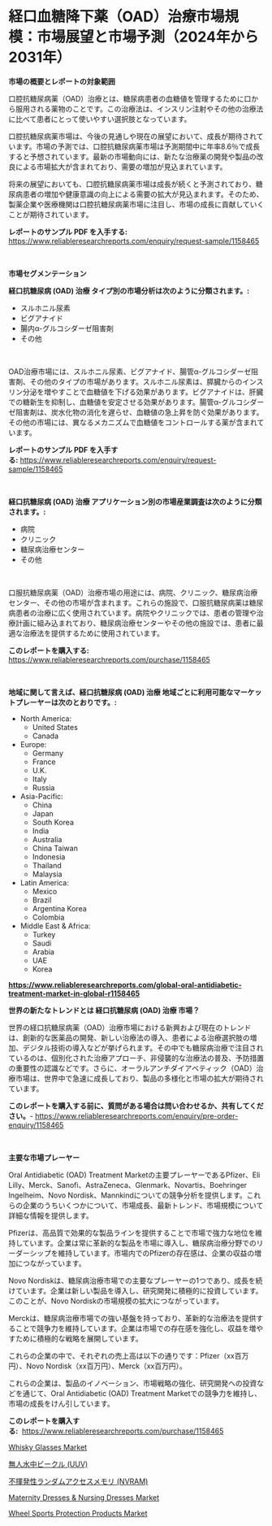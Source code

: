 <p><h1>経口血糖降下薬（OAD）治療市場規模：市場展望と市場予測（2024年から2031年）</h1></p><p><strong>市場の概要とレポートの対象範囲</strong></p>
<p><p>口腔抗糖尿病薬（OAD）治療とは、糖尿病患者の血糖値を管理するために口から服用される薬物のことです。この治療法は、インスリン注射やその他の治療法に比べて患者にとって使いやすい選択肢となっています。</p><p>口腔抗糖尿病薬市場は、今後の見通しや現在の展望において、成長が期待されています。市場の予測では、口腔抗糖尿病薬市場は予測期間中に年率8.6％で成長すると予想されています。最新の市場動向には、新たな治療薬の開発や製品の改良による市場拡大が含まれており、需要の増加が見込まれています。</p><p>将来の展望においても、口腔抗糖尿病薬市場は成長が続くと予測されており、糖尿病患者の増加や健康意識の向上による需要の拡大が見込まれます。そのため、製薬企業や医療機関は口腔抗糖尿病薬市場に注目し、市場の成長に貢献していくことが期待されています。</p></p>
<p><strong>レポートのサンプル PDF を入手する:</strong> <a href="https://www.reliableresearchreports.com/enquiry/request-sample/1158465">https://www.reliableresearchreports.com/enquiry/request-sample/1158465</a></p>
<p>&nbsp;</p>
<p><strong>市場セグメンテーション</strong></p>
<p><strong>経口抗糖尿病 (OAD) 治療 タイプ別の市場分析は次のように分類されます。:</strong></p>
<p><ul><li>スルホニル尿素</li><li>ビグアナイド</li><li>腸内α-グルコシダーゼ阻害剤</li><li>その他</li></ul></p>
<p>&nbsp;</p>
<p><p>OAD治療市場には、スルホニル尿素、ビグアナイド、腸管α-グルコシダーゼ阻害剤、その他のタイプの市場があります。スルホニル尿素は、膵臓からのインスリン分泌を増やすことで血糖値を下げる効果があります。ビグアナイドは、肝臓での糖新生を抑制し、血糖値を安定させる効果があります。腸管α-グルコシダーゼ阻害剤は、炭水化物の消化を遅らせ、血糖値の急上昇を防ぐ効果があります。その他の市場には、異なるメカニズムで血糖値をコントロールする薬が含まれています。</p></p>
<p><strong>レポートのサンプル PDF を入手する:</strong>&nbsp;<a href="https://www.reliableresearchreports.com/enquiry/request-sample/1158465">https://www.reliableresearchreports.com/enquiry/request-sample/1158465</a></p>
<p>&nbsp;</p>
<p><strong> 経口抗糖尿病 (OAD) 治療 アプリケーション別の市場産業調査は次のように分類されます。:</strong></p>
<p><ul><li>病院</li><li>クリニック</li><li>糖尿病治療センター</li><li>その他</li></ul></p>
<p>&nbsp;</p>
<p><p>口服抗糖尿病薬（OAD）治療市場の用途には、病院、クリニック、糖尿病治療センター、その他の市場が含まれます。これらの施設で、口服抗糖尿病薬は糖尿病患者の治療に広く使用されています。病院やクリニックでは、患者の管理や治療計画に組み込まれており、糖尿病治療センターやその他の施設では、患者に最適な治療法を提供するために使用されています。</p></p>
<p><strong>このレポートを購入する:</strong>&nbsp; <a href="https://www.reliableresearchreports.com/purchase/1158465">https://www.reliableresearchreports.com/purchase/1158465</a></p>
<p>&nbsp;</p>
<p><strong>地域に関して言えば、経口抗糖尿病 (OAD) 治療 地域ごとに利用可能なマーケットプレーヤーは次のとおりです。:</strong></p>
<p><ul>
    <li>
        North America:
        <ul>
            <li>United States</li>
            <li>Canada</li>
        </ul>
    </li>
    <li>
        Europe:
        <ul>
            <li>Germany</li>
            <li>France</li>
            <li>U.K.</li>
            <li>Italy</li>
            <li>Russia</li>
        </ul>
    </li>
    <li>
        Asia-Pacific:
        <ul>
            <li>China</li>
            <li>Japan</li>
            <li>South Korea</li>
            <li>India</li>
            <li>Australia</li>
            <li>China Taiwan</li>
            <li>Indonesia</li>
            <li>Thailand</li>
            <li>Malaysia</li>
        </ul>
    </li>
    <li>
        Latin America:
        <ul>
            <li>Mexico</li>
            <li>Brazil</li>
            <li>Argentina Korea</li>
            <li>Colombia</li>
        </ul>
    </li>
    <li>
        Middle East & Africa:
        <ul>
            <li>Turkey</li>
            <li>Saudi</li>
            <li>Arabia</li>
            <li>UAE</li>
            <li>Korea</li>
        </ul>
    </li>
    </ul></p>
<p><strong><a href="https://www.reliableresearchreports.com/global-oral-antidiabetic-treatment-market-in-global-r1158465">https://www.reliableresearchreports.com/global-oral-antidiabetic-treatment-market-in-global-r1158465</a></strong>&nbsp;</p>
<p><strong>世界の新たなトレンドとは 経口抗糖尿病 (OAD) 治療 市場？</strong></p>
<p><p>世界の経口抗糖尿病薬（OAD）治療市場における新興および現在のトレンドは、創新的な医薬品の開発、新しい治療法の導入、患者による治療選択肢の増加、デジタル技術の導入などが挙げられます。その中でも糖尿病治療で注目されているのは、個別化された治療アプローチ、非侵襲的な治療法の普及、予防措置の重要性の認識などです。さらに、オーラルアンチダイアベティック（OAD）治療市場は、世界中で急速に成長しており、製品の多様化と市場の拡大が期待されています。</p></p>
<p><strong>このレポートを購入する前に、質問がある場合は問い合わせるか、共有してください。</strong>- <a href="https://www.reliableresearchreports.com/enquiry/pre-order-enquiry/1158465">https://www.reliableresearchreports.com/enquiry/pre-order-enquiry/1158465</a></p>
<p>&nbsp;</p>
<p><strong>主要な市場プレーヤー</strong></p>
<p><p>Oral Antidiabetic (OAD) Treatment Marketの主要プレーヤーであるPfizer、Eli Lilly、Merck、Sanofi、AstraZeneca、Glenmark、Novartis、Boehringer Ingelheim、Novo Nordisk、Mannkindについての競争分析を提供します。これらの企業のうちいくつかについて、市場成長、最新トレンド、市場規模について詳細な情報を提供します。</p><p>Pfizerは、高品質で効果的な製品ラインを提供することで市場で強力な地位を維持しています。企業は常に革新的な製品を市場に導入し、糖尿病治療分野でのリーダーシップを維持しています。市場内でのPfizerの存在感は、企業の収益の増加につながっています。</p><p>Novo Nordiskは、糖尿病治療市場での主要なプレーヤーの1つであり、成長を続けています。企業は新しい製品を導入し、研究開発に積極的に投資しています。このことが、Novo Nordiskの市場規模の拡大につながっています。</p><p>Merckは、糖尿病治療市場での強い基盤を持っており、革新的な治療法を提供することで競争力を維持しています。企業は市場での存在感を強化し、収益を増やすために積極的な戦略を展開しています。</p><p>これらの企業の中で、それぞれの売上高は以下の通りです：Pfizer（xx百万円）、Novo Nordisk（xx百万円）、Merck（xx百万円）。</p><p>これらの企業は、製品のイノベーション、市場戦略の強化、研究開発への投資などを通じて、Oral Antidiabetic (OAD) Treatment Marketでの競争力を維持し、市場の成長をけん引しています。</p></p>
<p><strong>このレポートを購入する:</strong>&nbsp;&nbsp;<a href="https://www.reliableresearchreports.com/purchase/1158465">https://www.reliableresearchreports.com/purchase/1158465</a></p>
<p><p><a href="https://github.com/nancykennedykellievqfqt2/Market-Research-Report-List-2/blob/main/whisky-glasses-market.md">Whisky Glasses Market</a></p><p><a href="https://github.com/MosesSpinka1914/Market-Research-Report-List-1/blob/main/141961784925.md">無人水中ビークル (UUV)</a></p><p><a href="https://github.com/RudyBoyer2017/Market-Research-Report-List-1/blob/main/375672284926.md">不揮発性ランダムアクセスメモリ (NVRAM)</a></p><p><a href="https://issuu.com/reportprime-2/docs/maternity-dresses-nursing-dresses-market-size-2030">Maternity Dresses & Nursing Dresses Market</a></p><p><a href="https://github.com/seekum/Market-Research-Report-List-2/blob/main/wheel-sports-protection-products-market.md">Wheel Sports Protection Products Market</a></p></p>